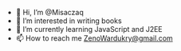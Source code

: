 - 👋 Hi, I’m @Misaczaq
- 👀 I’m interested in writing books
- 🌱 I’m currently learning JavaScript and J2EE
- 📫 How to reach me ZenoWardukry@gmail.com


<!---
Misaczaq/Misaczaq is a ✨ special ✨ repository because its `README.md` (this file) appears on your GitHub profile.
You can click the Preview link to take a look at your changes.
--->
